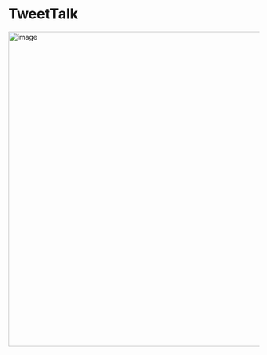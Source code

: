 # TweetTalk
<img width="633" alt="image" src="https://user-images.githubusercontent.com/117028294/236775378-3598982b-5c57-4328-a0e7-3d36ff4bd2dc.png">

